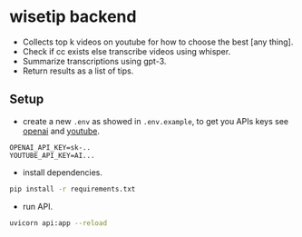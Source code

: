 # wisetip backend

- Collects top k videos on youtube for how to choose the best [any thing].
- Check if cc exists else transcribe videos using whisper.
- Summarize transcriptions using gpt-3.
- Return results as a list of tips.

## Setup

- create a new `.env` as showed in `.env.example`, to get you APIs keys see [openai](https://platform.openai.com/account/api-keys) and [youtube](https://console.cloud.google.com/apis/credentials).

```
OPENAI_API_KEY=sk-..
YOUTUBE_API_KEY=AI...
```

- install dependencies.

```bash
pip install -r requirements.txt
```

- run API.

```bash
uvicorn api:app --reload
```
